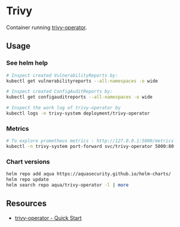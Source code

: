 # Trivy

Container running [trivy-operator](https://github.com/aquasecurity/trivy-operator#readme).

## Usage

### See helm help

```bash
# Inspect created VulnerabilityReports by:
kubectl get vulnerabilityreports --all-namespaces -o wide

# Inspect created ConfigAuditReports by:
kubectl get configauditreports --all-namespaces -o wide

# Inspect the work log of trivy-operator by
kubectl logs -n trivy-system deployment/trivy-operator
```

### Metrics

```bash
# To explore prometheus metrics : http://127.0.0.1:5000/metrics
kubectl -n trivy-system port-forward svc/trivy-operator 5000:80
```

### Chart versions

```bash
helm repo add aqua https://aquasecurity.github.io/helm-charts/
helm repo update
helm search repo aqua/trivy-operator -l | more
```

## Resources

* [trivy-operator - Quick Start](https://github.com/aquasecurity/trivy-operator?tab=readme-ov-file#quick-start)
